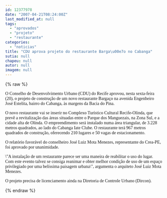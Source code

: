 ```yaml
---
id: 12377978
date: "2007-04-21T08:24:00Z"
last_modified_at: null
tags:
  - "aprovados"
  - "projeto"
  - "restaurante"
categories:
  - "noticias"
title: "CDU aprova projeto do restaurante Barga\u00e7o no Cabanga"
sutia: null
chapeu: null
autor: null
imagem: null
---
```

{% raw %}
<p><P><FONT face=Verdana>O Conselho de Desenvolvimento Urbano (CDU) do Recife aprovou, nesta sexta-feira (20), o projeto de construção de um novo restaurante Bargaço na avenida Engenheiro José Estelita, bairro do Cabanga, às margens da Bacia do Pina. </FONT></P></p>
<p><P><FONT face=Verdana>O novo restaurante vai se inserir no Complexo Turístico Cultural Recife-Olinda, que prevê a revitalização das áreas situadas entre o Parque dos Manguezais, na Zona Sul, e a cidade alta de Olinda. O empreendimento será instalado numa área triangular, de 3.228 metros quadrados, ao lado do Cabanga Iate Clube. O restaurante terá 967 metros quadrados de construção, oferecendo 210 lugares e 50 vagas de estacionamento.</FONT></P></p>
<p><P><FONT face=Verdana>O relatório favorável do conselheiro José Luiz Mota Menezes, representante do Crea-PE, foi aprovado por unanimidade.</FONT></P></p>
<p><P><FONT face=Verdana>\"A instalação de um restaurante parece ser uma maneira de reabilitar o uso do lugar. Com este evento talvez se consiga reanimar e obter melhor condição de uso de um espaço privilegiado por uma belíssima paisagem urbana\", argumenta o arquiteto José Luiz Mota Menezes. </FONT></P></p>
<p><P><FONT face=Verdana>O projeto precisa de licenciamento ainda na Diretoria de Controle Urbano (Dircon).</FONT></P> </p>
{% endraw %}